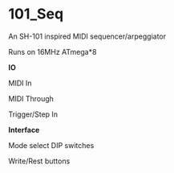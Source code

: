 # 101_Seq
An SH-101 inspired MIDI sequencer/arpeggiator

Runs on 16MHz ATmega*8

**IO**

MIDI In

MIDI Through

Trigger/Step In


**Interface**

Mode select DIP switches

Write/Rest buttons

